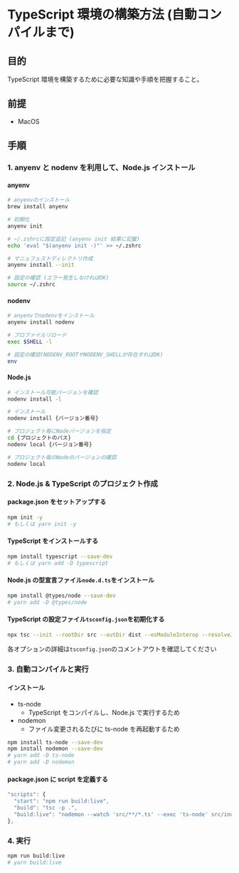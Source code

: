 # TypeScript 環境の構築方法 (自動コンパイルまで)

## 目的

TypeScript 環境を構築するために必要な知識や手順を把握すること。

## 前提

- MacOS

## 手順

### 1. anyenv と nodenv を利用して、Node.js インストール

#### anyenv

```bash
# anyenvのインストール
brew install anyenv

# 初期化
anyenv init

# ~/.zshrcに設定追記 (anyenv init 結果に記載)
echo 'eval "$(anyenv init -)"' >> ~/.zshrc

# マニュフェストディレクトリ作成
anyenv install --init

# 設定の確認 (エラー発生しなければOK)
source ~/.zshrc
```

#### nodenv

```bash
# anyenvでnodenvをインストール
anyenv install nodenv

# プロファイルリロード
exec $SHELL -l

# 設定の確認(NODENV_ROOTやNODENV_SHELLが存在すればOK)
env
```

#### Node.js

```bash
# インストール可能バージョンを確認
nodenv install -l

# インストール
nodenv install {バージョン番号}

# プロジェクト毎にNodeバージョンを指定
cd {プロジェクトのパス}
nodenv local {バージョン番号}

# プロジェクト毎のNodeのバージョンの確認
nodenv local
```

### 2. Node.js & TypeScript のプロジェクト作成

#### package.json をセットアップする

```bash
npm init -y
# もしくは yarn init -y
```

#### TypeScript をインストールする

```bash
npm install typescript --save-dev
# もしくは yarn add -D typescript
```

#### Node.js の型宣言ファイル`node.d.ts`をインストール

```bash
npm install @types/node --save-dev
# yarn add -D @types/node
```

#### TypeScript の設定ファイル`tsconfig.json`を初期化する

```bash
npx tsc --init --rootDir src --outDir dist --esModuleInterop --resolveJsonModule --lib es6,dom --module commonjs
```

各オプションの詳細は`tsconfig.json`のコメントアウトを確認してください

### 3. 自動コンパイルと実行

#### インストール

- ts-node
  - TypeScript をコンパイルし、Node.js で実行するため
- nodemon
  - ファイル変更されるたびに ts-node を再起動するため

```bash
npm install ts-node --save-dev
npm install nodemon --save-dev
# yarn add -D ts-node
# yarn add -D nodemon
```

#### package.json に script を定義する

```js
"scripts": {
  "start": "npm run build:live",
  "build": "tsc -p .",
  "build:live": "nodemon --watch 'src/**/*.ts' --exec 'ts-node' src/index.ts"
},
```

### 4. 実行

```bash
npm run build:live
# yarn build:live
```
